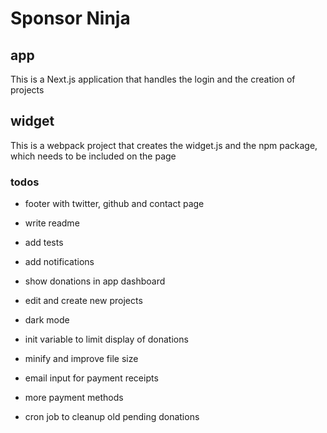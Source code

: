 # Sponsor Ninja

## app

This is a Next.js application that handles the login and the creation of projects


## widget

This is a webpack project that creates the widget.js and the npm package, which needs to be included on the page


### todos

- footer with twitter, github and contact page
- write readme
- add tests
- add notifications

- show donations in app dashboard
- edit and create new projects

- dark mode
- init variable to limit display of donations
- minify and improve file size
- email input for payment receipts
- more payment methods
- cron job to cleanup old pending donations